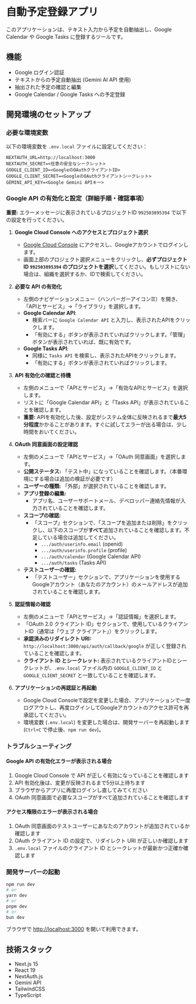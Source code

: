 # 自動予定登録アプリ

このアプリケーションは、テキスト入力から予定を自動抽出し、Google Calendar や Google Tasks に登録するツールです。

## 機能

- Google ログイン認証
- テキストからの予定自動抽出 (Gemini AI API 使用)
- 抽出された予定の確認と編集
- Google Calendar / Google Tasks への予定登録

## 開発環境のセットアップ

### 必要な環境変数

以下の環境変数を `.env.local` ファイルに設定してください：

```
NEXTAUTH_URL=http://localhost:3000
NEXTAUTH_SECRET=<任意の安全なシークレット>
GOOGLE_CLIENT_ID=<GoogleのOAuthクライアントID>
GOOGLE_CLIENT_SECRET=<GoogleのOAuthクライアントシークレット>
GEMINI_API_KEY=<Google Gemini APIキー>
```

### Google API の有効化と設定（詳細手順・確認事項）

**重要:** エラーメッセージに表示されているプロジェクトID `992503895394` で以下の設定を行ってください。

1.  **Google Cloud Console へのアクセスとプロジェクト選択**
    *   [Google Cloud Console](https://console.cloud.google.com/) にアクセスし、Googleアカウントでログインします。
    *   画面上部のプロジェクト選択メニューをクリックし、**必ずプロジェクトID `992503895394` のプロジェクトを選択**してください。もしリストにない場合は、組織を選択するか、IDで検索してください。

2.  **必要な API の有効化**
    *   左側のナビゲーションメニュー（ハンバーガーアイコン☰）を開き、「APIとサービス」→「ライブラリ」を選択します。
    *   **Google Calendar API**:
        *   検索バーに `Google Calendar API` と入力し、表示されたAPIをクリックします。
        *   「有効にする」ボタンが表示されていればクリックします。「管理」ボタンが表示されていれば、既に有効です。
    *   **Google Tasks API**:
        *   同様に `Tasks API` を検索し、表示されたAPIをクリックします。
        *   「有効にする」ボタンが表示されていればクリックします。

3.  **API 有効化の確認と待機**
    *   左側のメニューで「APIとサービス」→「有効なAPIとサービス」を選択します。
    *   リストに「Google Calendar API」と「Tasks API」が表示されていることを確認します。
    *   **重要:** APIを有効化した後、設定がシステム全体に反映されるまで**最大5分程度**かかることがあります。すぐに試してエラーが出る場合は、少し時間をおいてください。

4.  **OAuth 同意画面の設定確認**
    *   左側のメニューで「APIとサービス」→「OAuth 同意画面」を選択します。
    *   **公開ステータス:** 「テスト中」になっていることを確認します。（本番環境にする場合は追加の検証が必要です）
    *   **ユーザーの種類:** 「外部」が選択されていることを確認します。
    *   **アプリ登録の編集:**
        *   アプリ名、ユーザーサポートメール、デベロッパー連絡先情報が入力されていることを確認します。
    *   **スコープの確認:**
        *   「スコープ」セクションで、「スコープを追加または削除」をクリックし、以下のスコープが**すべて**追加されていることを確認します。不足している場合は追加してください。
            *   `.../auth/userinfo.email` (openid)
            *   `.../auth/userinfo.profile` (profile)
            *   `.../auth/calendar` (Google Calendar API)
            *   `.../auth/tasks` (Tasks API)
    *   **テストユーザーの確認:**
        *   「テストユーザー」セクションで、アプリケーションを使用するGoogleアカウント（あなたのアカウント）のメールアドレスが追加されていることを確認します。

5.  **認証情報の確認**
    *   左側のメニューで「APIとサービス」→「認証情報」を選択します。
    *   「OAuth 2.0 クライアント ID」セクションで、使用しているクライアントID（通常は「ウェブ クライアント」）をクリックします。
    *   **承認済みのリダイレクト URI:** `http://localhost:3000/api/auth/callback/google` が正しく登録されていることを確認します。
    *   **クライアント ID とシークレット:** 表示されているクライアントIDとシークレットが、`.env.local` ファイル内の `GOOGLE_CLIENT_ID` と `GOOGLE_CLIENT_SECRET` と一致していることを確認します。

6.  **アプリケーションの再認証と再起動**
    *   Google Cloud Consoleで設定を変更した場合、アプリケーションで一度ログアウトし、再度ログインしてGoogleアカウントのアクセス許可を再承認してください。
    *   環境変数 (`.env.local`) を変更した場合は、開発サーバーを再起動します (`Ctrl+C` で停止後、`npm run dev`)。

### トラブルシューティング

#### Google API の有効化エラーが表示される場合

1. Google Cloud Console で API が正しく有効になっていることを確認します
2. API 有効化後は、変更が反映されるまで5分以上待ちます
3. ブラウザからアプリに再度ログインし直してみてください
4. OAuth 同意画面で必要なスコープがすべて追加されていることを確認します

#### アクセス権限のエラーが表示される場合

1. OAuth 同意画面のテストユーザーにあなたのアカウントが追加されているか確認します
2. OAuth クライアント ID の設定で、リダイレクト URI が正しいか確認します
3. `.env.local` ファイルのクライアント ID とシークレットが最新かつ正確か確認します

### 開発サーバーの起動

```bash
npm run dev
# or
yarn dev
# or
pnpm dev
# or
bun dev
```

ブラウザで [http://localhost:3000](http://localhost:3000) を開いて利用できます。

## 技術スタック

- Next.js 15
- React 19
- NextAuth.js
- Gemini API
- TailwindCSS
- TypeScript
